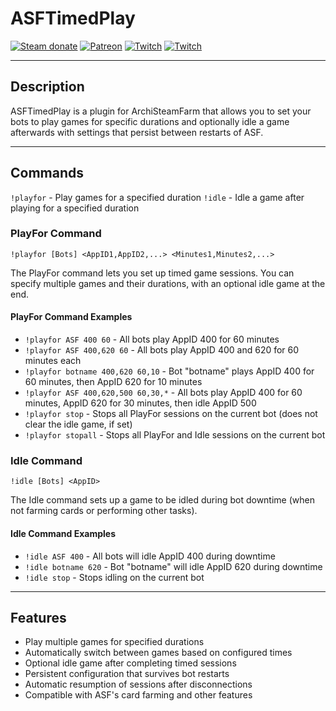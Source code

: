# ASFTimedPlay

[![Steam donate](https://img.shields.io/badge/Steam-donate-000000.svg?logo=steam)](https://steamcommunity.com/tradeoffer/new/?partner=17031731&token=UO4iqr4V)
[![Patreon](https://img.shields.io/badge/Patreon-support-000000.svg?logo=patreon)](https://www.patreon.com/camkitties)
[![Twitch](https://img.shields.io/badge/Twitch-CamKitties-000000.svg?logo=twitch)](https://www.twitch.tv/camkitties)
[![Twitch](https://img.shields.io/badge/Twitch-UpDownLeftDie-000000.svg?logo=twitch)](https://www.twitch.tv/updownleftdie)

<!-- [![BTC donate](https://img.shields.io/badge/BTC-donate-f7931a.svg?logo=bitcoin)](https://www.blockchain.com/explorer/addresses/btc/3HwcgZbtoF5vSxJkNUvThVSJipKi7r5EqU)
[![ETH donate](https://img.shields.io/badge/ETH-donate-3c3c3d.svg?logo=ethereum)](https://www.blockchain.com/explorer/addresses/eth/0xA1F7Ba62C5a3A8b93Fe6656936192432F328a366)
[![LTC donate](https://img.shields.io/badge/LTC-donate-a6a9aa.svg?logo=litecoin)](https://live.blockcypher.com/ltc/address/MJCeBEZUsNgDhRhqbLFfPiDcf7CSrdvmZ3)
[![USDC donate](https://img.shields.io/badge/USDC-donate-2775ca.svg?logo=cashapp)](https://etherscan.io/address/0xCf42D9F53F974CBd7c304eF0243CAe8e029885A8) -->

---

## Description

ASFTimedPlay is a plugin for ArchiSteamFarm that allows you to set your bots to play games for specific durations and optionally idle a game afterwards with settings that persist between restarts of ASF.

---

## Commands

`!playfor` - Play games for a specified duration
`!idle` - Idle a game after playing for a specified duration

### PlayFor Command

`!playfor [Bots] <AppID1,AppID2,...> <Minutes1,Minutes2,...>`

The PlayFor command lets you set up timed game sessions. You can specify multiple games and their durations, with an optional idle game at the end.

#### PlayFor Command Examples

- `!playfor ASF 400 60` - All bots play AppID 400 for 60 minutes
- `!playfor ASF 400,620 60` - All bots play AppID 400 and 620 for 60 minutes each
- `!playfor botname 400,620 60,10` - Bot "botname" plays AppID 400 for 60 minutes, then AppID 620 for 10 minutes
- `!playfor ASF 400,620,500 60,30,*` - All bots play AppID 400 for 60 minutes, AppID 620 for 30 minutes, then idle AppID 500
- `!playfor stop` - Stops all PlayFor sessions on the current bot (does not clear the idle game, if set)
- `!playfor stopall` - Stops all PlayFor and Idle sessions on the current bot

### Idle Command

`!idle [Bots] <AppID>`

The Idle command sets up a game to be idled during bot downtime (when not farming cards or performing other tasks).

#### Idle Command Examples

- `!idle ASF 400` - All bots will idle AppID 400 during downtime
- `!idle botname 620` - Bot "botname" will idle AppID 620 during downtime
- `!idle stop` - Stops idling on the current bot

---

## Features

- Play multiple games for specified durations
- Automatically switch between games based on configured times
- Optional idle game after completing timed sessions
- Persistent configuration that survives bot restarts
- Automatic resumption of sessions after disconnections
- Compatible with ASF's card farming and other features
